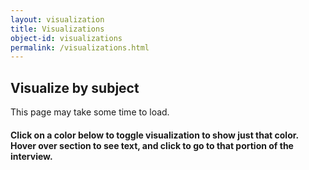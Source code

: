 ```yaml
---
layout: visualization
title: Visualizations
object-id: visualizations
permalink: /visualizations.html
---
```


## Visualize by subject

This page may take some time to load.

#### Click on a color below to toggle visualization to show just that color. Hover over section to see text, and click to go to that portion of the interview.

